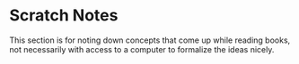 # Scratch Notes

This section is for noting down concepts that come up while reading books, 
not necessarily with access to a computer to formalize the ideas nicely.
